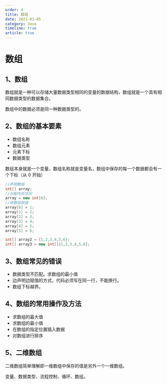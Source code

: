 ```yaml
---
order: 4
title: 数组
date: 2021-03-05
category: Java
timeline: true
article: true
---
```


# 数组

## 1、数组

数组就是一种可以存储大量数据类型相同的变量的数据结构，数组就是一个具有相同数据类型的数据集合。

数组中的数据必须是同一种数据类型的。

## 2、数组的基本要素

- 数组名称
- 数组元素
- 元素下标
- 数据类型

数组本身就是一个变量，数组名称就是变量名，数组中保存的每一个数据都会有一个下标（从 0 开始）

```java
//声明数组
int[] array;
//分配内存空间
array = new int[6];
//给数组赋值
array[0] = 1;
array[1] = 2;
array[2] = 3;
array[3] = 4;
array[4] = 5;
array[5] = 6;

int[] array2 = {1,2,3,4,5,6};
int[] array3 = new int[]{1,2,3,4,5,6};
```

## 3、数组常见的错误

- 数据类型不匹配。求数组的最小值
- 边声明边赋值的方式，代码必须写在同一行，不能换行。
- 数组下标越界。

## 4、数组的常用操作及方法

- 求数组的最大值
- 求数组的最小值
- 在数组的指定位置插入数据
- 对数组进行排序

## 5、二维数组

二维数组简单理解即一维数组中保存的值是另外一个一维数组。

变量、数据类型、流程控制、循环、数组。